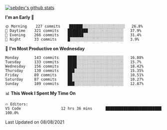 [![sebdev's github stats](https://github-readme-stats.vercel.app/api?username=sebdeveloper6952&theme=vue-dark)](https://github.com/anuraghazra/github-readme-stats)
<!--START_SECTION:waka-->
**I'm an Early 🐤** 

```text
🌞 Morning    227 commits    ██████░░░░░░░░░░░░░░░░░░░   26.8% 
🌆 Daytime    321 commits    █████████░░░░░░░░░░░░░░░░   37.9% 
🌃 Evening    266 commits    ███████░░░░░░░░░░░░░░░░░░   31.4% 
🌙 Night      33 commits     █░░░░░░░░░░░░░░░░░░░░░░░░   3.9%

```
📅 **I'm Most Productive on Wednesday** 

```text
Monday       143 commits    ████░░░░░░░░░░░░░░░░░░░░░   16.88% 
Tuesday      133 commits    ████░░░░░░░░░░░░░░░░░░░░░   15.7% 
Wednesday    156 commits    ████░░░░░░░░░░░░░░░░░░░░░   18.42% 
Thursday     130 commits    ███░░░░░░░░░░░░░░░░░░░░░░   15.35% 
Friday       89 commits     ██░░░░░░░░░░░░░░░░░░░░░░░   10.51% 
Saturday     87 commits     ██░░░░░░░░░░░░░░░░░░░░░░░   10.27% 
Sunday       109 commits    ███░░░░░░░░░░░░░░░░░░░░░░   12.87%

```


📊 **This Week I Spent My Time On** 

```text
🔥 Editors: 
VS Code                  12 hrs 36 mins      █████████████████████████   100.0%

```


 Last Updated on 08/08/2021
<!--END_SECTION:waka-->
